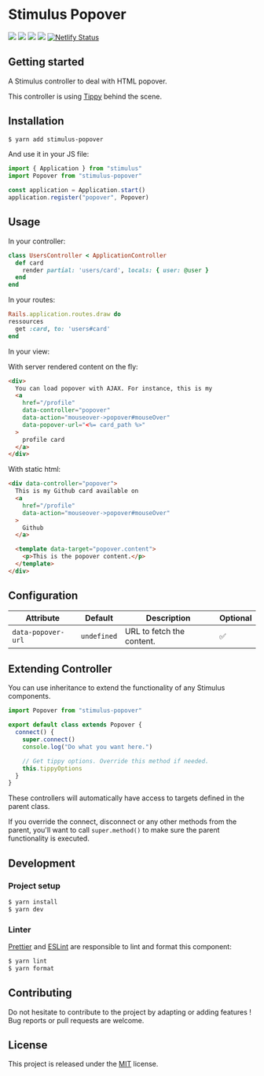 # Stimulus Popover

[![](https://img.shields.io/npm/dt/stimulus-popover.svg)](https://www.npmjs.com/package/stimulus-popover)
[![](https://img.shields.io/npm/v/stimulus-popover.svg)](https://www.npmjs.com/package/stimulus-popover)
[![](https://github.com/stimulus-components/stimulus-popover/workflows/Lint/badge.svg)](https://github.com/stimulus-components/stimulus-popover)
[![](https://img.shields.io/github/license/stimulus-components/stimulus-popover.svg)](https://github.com/stimulus-components/stimulus-popover)
[![Netlify Status](https://api.netlify.com/api/v1/badges/cbec1815-8e5b-4f45-8cb2-44d24e8c9cf5/deploy-status)](https://stimulus-popover.netlify.com)

## Getting started

A Stimulus controller to deal with HTML popover.

This controller is using [Tippy](https://atomiks.github.io/tippyjs/) behind the scene.

## Installation

```bash
$ yarn add stimulus-popover
```

And use it in your JS file:
```js
import { Application } from "stimulus"
import Popover from "stimulus-popover"

const application = Application.start()
application.register("popover", Popover)
```

## Usage

In your controller:
```ruby
class UsersController < ApplicationController
  def card
    render partial: 'users/card', locals: { user: @user }
  end
end
```

In your routes:
```ruby
Rails.application.routes.draw do
ressources
  get :card, to: 'users#card'
end
```

In your view:

With server rendered content on the fly:
```html
<div>
  You can load popover with AJAX. For instance, this is my
  <a
    href="/profile"
    data-controller="popover"
    data-action="mouseover->popover#mouseOver"
    data-popover-url="<%= card_path %>"
  >
    profile card
  </a>
</div>
```

With static html:
```html
<div data-controller="popover">
  This is my Github card available on
  <a
    href="/profile"
    data-action="mouseover->popover#mouseOver"
  >
    Github
  </a>

  <template data-target="popover.content">
    <p>This is the popover content.</p>
  </template>
</div>
```

## Configuration

| Attribute | Default | Description | Optional |
| --------- | ------- | ----------- | -------- |
| `data-popover-url` | `undefined` | URL to fetch the content. | ✅ |

## Extending Controller

You can use inheritance to extend the functionality of any Stimulus components.

```js
import Popover from "stimulus-popover"

export default class extends Popover {
  connect() {
    super.connect()
    console.log("Do what you want here.")

    // Get tippy options. Override this method if needed.
    this.tippyOptions
  }
}
```

These controllers will automatically have access to targets defined in the parent class.

If you override the connect, disconnect or any other methods from the parent, you'll want to call `super.method()` to make sure the parent functionality is executed.

## Development

### Project setup
```bash
$ yarn install
$ yarn dev
```

### Linter
[Prettier](https://prettier.io/) and [ESLint](https://eslint.org/) are responsible to lint and format this component:
```bash
$ yarn lint
$ yarn format
```

## Contributing

Do not hesitate to contribute to the project by adapting or adding features ! Bug reports or pull requests are welcome.

## License

This project is released under the [MIT](http://opensource.org/licenses/MIT) license.
